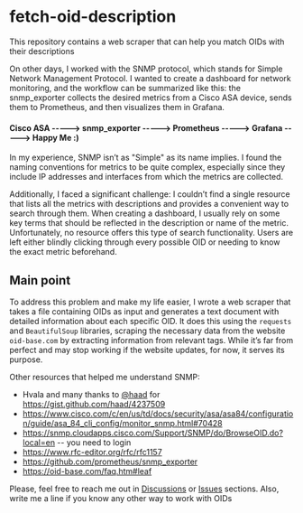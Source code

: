 # fetch-oid-description
This repository contains a web scraper that can help you match OIDs with their descriptions 

On other days, I worked with the SNMP protocol, which stands for Simple Network Management Protocol. I wanted to create a dashboard for network monitoring, and the workflow can be summarized like this: the snmp_exporter collects the desired metrics from a Cisco ASA device, sends them to Prometheus, and then visualizes them in Grafana.  


#### Cisco ASA -----> snmp_exporter -----> Prometheus -----> Grafana -----> Happy Me :)  

In my experience, SNMP isn’t as "Simple" as its name implies. I found the naming conventions for metrics to be quite complex, especially since they include IP addresses and interfaces from which the metrics are collected.  

Additionally, I faced a significant challenge: I couldn’t find a single resource that lists all the metrics with descriptions and provides a convenient way to search through them. When creating a dashboard, I usually rely on some key terms that should be reflected in the description or name of the metric. Unfortunately, no resource offers this type of search functionality. Users are left either blindly clicking through every possible OID or needing to know the exact metric beforehand.

## Main point
To address this problem and make my life easier, I wrote a web scraper that takes a file containing OIDs as input and generates a text document with detailed information about each specific OID. It does this using the `requests` and `BeautifulSoup` libraries, scraping the necessary data from the website `oid-base.com` by extracting information from relevant tags. While it’s far from perfect and may stop working if the website updates, for now, it serves its purpose.

Other resources that helped me understand SNMP:
- Hvala and many thanks to [@haad](https://github.com/haad) for https://gist.github.com/haad/4237509
- https://www.cisco.com/c/en/us/td/docs/security/asa/asa84/configuration/guide/asa_84_cli_config/monitor_snmp.html#70428
- https://snmp.cloudapps.cisco.com/Support/SNMP/do/BrowseOID.do?local=en  -- you need to login
- https://www.rfc-editor.org/rfc/rfc1157
- https://github.com/prometheus/snmp_exporter
- https://oid-base.com/faq.htm#leaf

Please, feel free to reach me out in [Discussions](https://github.com/elshirak/fetch-oid-description/discussions) or [Issues](https://github.com/elshirak/fetch-oid-description/issues) sections. Also, write me a line if you know any other way to work with OIDs
